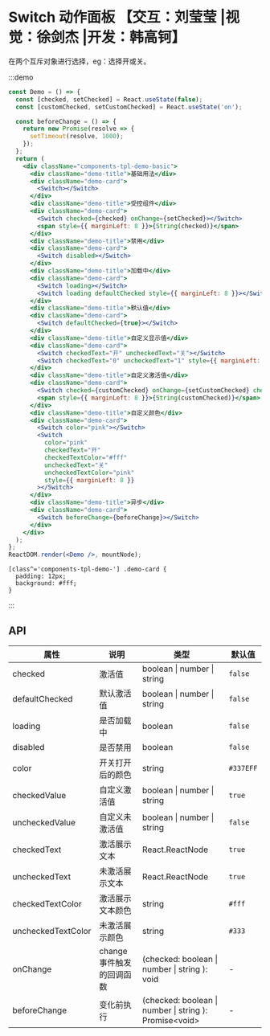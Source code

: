 # Switch 动作面板 【交互：刘莹莹 |视觉：徐剑杰 |开发：韩高钶】

在两个互斥对象进行选择，eg：选择开或关。

:::demo

```jsx
const Demo = () => {
  const [checked, setChecked] = React.useState(false);
  const [customChecked, setCustomChecked] = React.useState('on');

  const beforeChange = () => {
    return new Promise(resolve => {
      setTimeout(resolve, 1000);
    });
  };
  return (
    <div className="components-tpl-demo-basic">
      <div className="demo-title">基础用法</div>
      <div className="demo-card">
        <Switch></Switch>
      </div>
      <div className="demo-title">受控组件</div>
      <div className="demo-card">
        <Switch checked={checked} onChange={setChecked}></Switch>
        <span style={{ marginLeft: 8 }}>{String(checked)}</span>
      </div>
      <div className="demo-title">禁用</div>
      <div className="demo-card">
        <Switch disabled></Switch>
      </div>
      <div className="demo-title">加载中</div>
      <div className="demo-card">
        <Switch loading></Switch>
        <Switch loading defaultChecked style={{ marginLeft: 8 }}></Switch>
      </div>
      <div className="demo-title">默认值</div>
      <div className="demo-card">
        <Switch defaultChecked={true}></Switch>
      </div>
      <div className="demo-title">自定义显示值</div>
      <div className="demo-card">
        <Switch checkedText="开" uncheckedText="关"></Switch>
        <Switch checkedText="0" uncheckedText="1" style={{ marginLeft: 8 }}></Switch>
      </div>
      <div className="demo-title">自定义激活值</div>
      <div className="demo-card">
        <Switch checked={customChecked} onChange={setCustomChecked} checkedValue="on" uncheckedValue="off"></Switch>
        <span style={{ marginLeft: 8 }}>{String(customChecked)}</span>
      </div>
      <div className="demo-title">自定义颜色</div>
      <div className="demo-card">
        <Switch color="pink"></Switch>
        <Switch
          color="pink"
          checkedText="开"
          checkedTextColor="#fff"
          uncheckedText="关"
          uncheckedTextColor="pink"
          style={{ marginLeft: 8 }}
        ></Switch>
      </div>
      <div className="demo-title">异步</div>
      <div className="demo-card">
        <Switch beforeChange={beforeChange}></Switch>
      </div>
    </div>
  );
};
ReactDOM.render(<Demo />, mountNode);
```

```less
[class^='components-tpl-demo-'] .demo-card {
  padding: 12px;
  background: #fff;
}
```

:::

## API

| 属性               | 说明                      | 类型                                                   | 默认值  |
| ------------------ | ------------------------- | ------------------------------------------------------ | ------- |
| checked            | 激活值                    | boolean \| number \| string                            | `false` |
| defaultChecked     | 默认激活值                | boolean \| number \| string                            | `false` |
| loading            | 是否加载中                | boolean                                                | `false` |
| disabled           | 是否禁用                  | boolean                                                | `false` |
| color              | 开关打开后的颜色          | string                                                 | `#337EFF` |
| checkedValue       | 自定义激活值              | boolean \| number \| string                            | `true`  |
| uncheckedValue     | 自定义未激活值            | boolean \| number \| string                            | `false` |
| checkedText        | 激活展示文本              | React.ReactNode                                        | `true`  |
| uncheckedText      | 未激活展示文本            | React.ReactNode                                        | `true`  |
| checkedTextColor   | 激活展示文本颜色          | string                                                 | `#fff`  |
| uncheckedTextColor | 未激活展示颜色            | string                                                 | `#333`  |
| onChange           | change 事件触发的回调函数 | (checked: boolean \| number \| string ): void          | -       |
| beforeChange       | 变化前执行                | (checked: boolean \| number \| string ): Promise\<void\> | -       |
